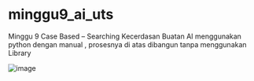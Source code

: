 # minggu9_ai_uts
Minggu 9 Case Based – Searching  Kecerdasan Buatan AI menggunakan python dengan manual , prosesnya di atas  dibangun tanpa menggunakan Library 

![image](https://github.com/user-attachments/assets/e2b3d029-bc61-409c-8a16-7e0b91dfbe28)
